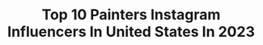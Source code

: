 ---
title: Top 10 Painters Instagram Influencers In United States In 2023
description: >-
  Find top painters Instagram influencers in United States in 2023. Most popular hashtags: #contemporaryart #contemporarypainting #portrait #oilpainting.
platform: Instagram
hits: 3535
text_top: Analyze the best Instagram influencers on inBeat.
text_bottom: Our database holds 3535 Instagram influencers like this in United States for you to connect with.
profiles:
  - username: "ali_kiani_amin"
    fullname: >-
      Ali Kiani Amin
    bio: >-
      Painter
    location: "United States"
    followers: 14535
    engagement: 1153
    commentsToLikes: 0.031623
    id: ck14jh00rkaqu0i19oq0gey8w
    verified: false
    hashtags: "#digitalart, #digitalpainting, #sketch, #procreate"
  - username: "coreyklamb"
    fullname: >-
      Corey K Lamb
    bio: >-
      Painter
    location: "United States"
    followers: 8931
    engagement: 945
    commentsToLikes: 0.030351
    id: ck0vvwjtdr3700i190864f5g9
    verified: false
    hashtags: "#objects, #contemporaryart, #painting, #newromantics"
  - username: "mad.dog.jones"
    fullname: >-
      Mad Dog Jones
    bio: >-
      PAINTER
    location: "United States"
    followers: 301259
    engagement: 604
    commentsToLikes: 0.013114
    id: ck0vyxcgq68rl0i19g2cpa6qx
    verified: true
    hashtags: "#cyberpunk, #scifiart, #vaporwaveaesthetic, #pinkaesthetics"
  - username: "lolagil"
    fullname: >-
      Lola Gil
    bio: >-
      Painter
    location: "United States"
    followers: 75869
    engagement: 372
    commentsToLikes: 0.012089
    id: ck6u5z7zzcm2g0j71v63q6uyi
    verified: false
    hashtags: "#escapism, #detail, #portrait, #wip"
  - username: "johayartist"
    fullname: >-
      Jo Hay
    bio: >-
      Painter
    location: "United States"
    followers: 2877
    engagement: 1425
    commentsToLikes: 0.103562
    id: ck15qu1o54n5m0i19sd0ngfdj
    verified: false
    hashtags: "#ruthbaderginsburg, #joebiden, #persisters, #womensupportingwomen"
  - username: "steve.salo"
    fullname: >-
      Steve Salo
    bio: >-
      painter
    location: "United States"
    followers: 6432
    engagement: 442
    commentsToLikes: 0.058201
    id: ck6ufbdpkw1qt0j717atvnguv
    verified: false
    hashtags: "#detox, #nitramcharcoal"
  - username: "haley.josephs"
    fullname: >-
      🕳🐇
    bio: >-
      PAINTER
    location: "United States"
    followers: 14247
    engagement: 906
    commentsToLikes: 0.029804
    id: ck0vzrbqraj0m0i198edb3wwz
    verified: false
    hashtags: "#iloveanimals, #cuties, #freshmilk, #wholefoodsiscorperate"
  - username: "endmion1"
    fullname: >-
      이정석
    bio: >-
      Painter
    location: "United States"
    followers: 114340
    engagement: 1117
    commentsToLikes: 0.008819
    id: ck1347wqyv5kg0i19700z500s
    verified: false
    hashtags: "#winter, #corelpainter, #illustration, #stars"
  - username: "kamillecorry"
    fullname: >-
      Kamille Corry
    bio: >-
      painter
    location: "United States"
    followers: 27306
    engagement: 278
    commentsToLikes: 0.021971
    id: ck5cb47whep7w0i11ld6uivyk
    verified: false
    hashtags: "#drawing, #paintfromlife, #stilllife, #studiosale"
  - username: "suzanadzelatovic"
    fullname: >-
      Suzana Dzelatovic
    bio: >-
      Painter
    location: "United States"
    followers: 10511
    engagement: 381
    commentsToLikes: 0.035605
    id: ck6u4arjl2ojm0j71z66x7pdj
    verified: false
    hashtags: "#spiritualart, #sketch, #figurepainting, #suzanadzelatovic"
---